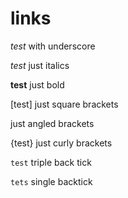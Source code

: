 # links

_test_ with underscore

*test* just italics

**test** just bold

[test] just square brackets

<test> just angled brackets

{test} just curly brackets

```test``` triple back tick

`tets` single backtick
